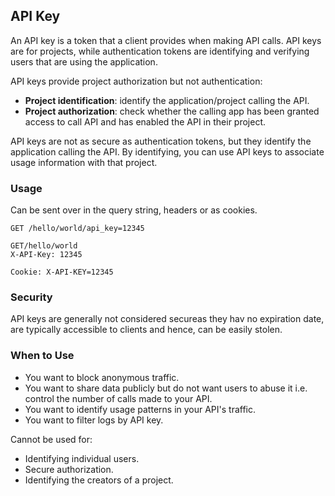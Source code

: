 ## API Key

An API key is a token that a client provides when making API calls. API keys are for projects, while authentication tokens are identifying and verifying users that are using the application.

API keys provide project authorization but not authentication:

- **Project identification**: identify the application/project calling the API.
- **Project authorization**: check whether the calling app has been granted access to call API and has enabled the API in their project.

API keys are not as secure as authentication tokens, but they identify the application calling the API. By identifying, you can use API keys to associate usage information with that project.

### Usage

Can be sent over in the query string, headers or as cookies.

```
GET /hello/world/api_key=12345

GET/hello/world
X-API-Key: 12345

Cookie: X-API-KEY=12345
```

### Security

API keys are generally not considered secureas they hav no expiration date, are typically accessible to clients and hence, can be easily stolen.

### When to Use

- You want to block anonymous traffic.
- You want to share data publicly but do not want users to abuse it i.e. control the number of calls made to your API.
- You want to identify usage patterns in your API's traffic.
- You want to filter logs by API key.

Cannot be used for:

- Identifying individual users.
- Secure authorization.
- Identifying the creators of a project.
